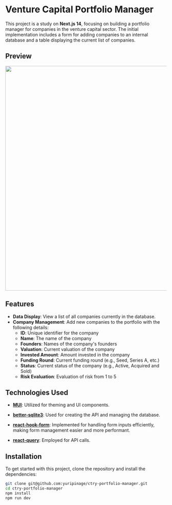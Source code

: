 # Venture Capital Portfolio Manager

This project is a study on **Next.js 14**, focusing on building a portfolio manager for companies in the venture capital sector. The initial implementation includes a form for adding companies to an internal database and a table displaying the current list of companies.

## Preview
<p align="center">
  <img src="https://github.com/user-attachments/assets/7ff63424-0600-4716-8404-2703126e2792" width="700px"/>
</p>

## Features

- **Data Display**: View a list of all companies currently in the database.
- **Company Management**: Add new companies to the portfolio with the following details:
  - **ID**: Unique identifier for the company
  - **Name**: The name of the company
  - **Founders**: Names of the company's founders
  - **Valuation**: Current valuation of the company
  - **Invested Amount**: Amount invested in the company
  - **Funding Round**: Current funding round (e.g., Seed, Series A, etc.)
  - **Status**: Current status of the company (e.g., Active, Acquired and Sold)
  - **Risk Evaluation**: Evaluation of risk from 1 to 5

## Technologies Used

- **[MUI](https://mui.com/)**: Utilized for theming and UI components.

- **[better-sqlite3](https://github.com/Wizcorp/better-sqlite3)**: Used for creating the API and managing the database.

- **[react-hook-form](https://react-hook-form.com/)**: Implemented for handling form inputs efficiently, making form management easier and more performant.

- **[react-query](https://react-query.tanstack.com/)**: Employed for API calls.

## Installation

To get started with this project, clone the repository and install the dependencies:

```bash
git clone git@github.com:yuripinage/ctry-portfolio-manager.git
cd ctry-portfolio-manager
npm install
npm run dev
```
